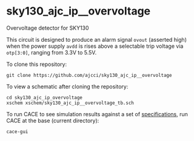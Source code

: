 # sky130_ajc_ip__overvoltage
Overvoltage detector for SKY130

This circuit is designed to produce an alarm signal `ovout` (asserted high) when 
the power supply `avdd` is rises above a selectable trip voltage via `otp[3:0]`,
ranging from 3.3V to 5.5V.

To clone this repository:

`git clone https://github.com/ajcci/sky130_ajc_ip__overvoltage`

To view a schematic after cloning the repository:

```
cd sky130_ajc_ip_overvoltage
xschem xschem/sky130_ajc_ip__overvoltage_tb.sch
```

To run CACE to see simulation results against a set of [specifications](https://github.com/ajcci/sky130_ajc_ip__overvoltage/doc/sky130_ajc_ip__overvoltage.html), run CACE
at the base (current directory):

`cace-gui`

